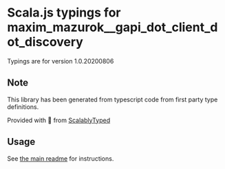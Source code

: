 
# Scala.js typings for maxim_mazurok__gapi_dot_client_dot_discovery

Typings are for version 1.0.20200806



## Note
This library has been generated from typescript code from first party type definitions.

Provided with :purple_heart: from [ScalablyTyped](https://github.com/oyvindberg/ScalablyTyped)

## Usage
See [the main readme](../../readme.md) for instructions.


